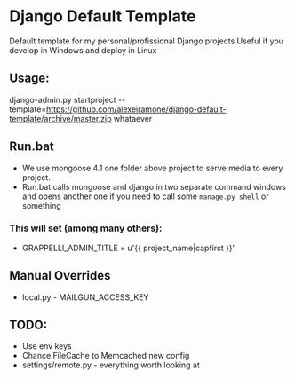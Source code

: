 # Django Default Template
Default template for my personal/profissional Django projects
Useful if you develop in Windows and deploy in Linux

## Usage:

django-admin.py startproject --template=https://github.com/alexeiramone/django-default-template/archive/master.zip whataever

## Run.bat
- We use mongoose 4.1 one folder above project to serve media to every project.
- Run.bat calls mongoose and django in two separate command windows and opens another one if you need to call some `manage.py shell` or something

### This will set (among many others):
- GRAPPELLI_ADMIN_TITLE = u'{{ project_name|capfirst }}'

## Manual Overrides
- local.py - MAILGUN_ACCESS_KEY


## TODO:
- Use env keys
- Chance FileCache to Memcached new config
- settings/remote.py - everything worth looking at

